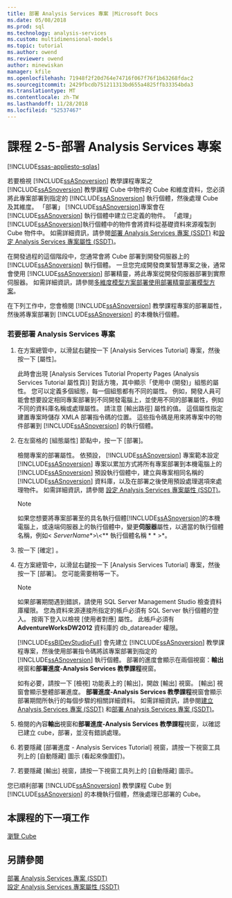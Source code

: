 ```yaml
---
title: 部署 Analysis Services 專案 |Microsoft Docs
ms.date: 05/08/2018
ms.prod: sql
ms.technology: analysis-services
ms.custom: multidimensional-models
ms.topic: tutorial
ms.author: owend
ms.reviewer: owend
author: minewiskan
manager: kfile
ms.openlocfilehash: 71948f2f20d764e74716f067f76f1b63268fdac2
ms.sourcegitcommit: 2429fbcdb751211313bd655a4825ffb33354bda3
ms.translationtype: MT
ms.contentlocale: zh-TW
ms.lasthandoff: 11/28/2018
ms.locfileid: "52537467"
---
```

# <a name="lesson-2-5---deploying-an-analysis-services-project"></a>課程 2-5-部署 Analysis Services 專案
[!INCLUDE[ssas-appliesto-sqlas](../includes/ssas-appliesto-sqlas.md)]

若要檢視 [!INCLUDE[ssASnoversion](../includes/ssasnoversion-md.md)] 教學課程專案之 [!INCLUDE[ssASnoversion](../includes/ssasnoversion-md.md)] 教學課程 Cube 中物件的 Cube 和維度資料，您必須將此專案部署到指定的 [!INCLUDE[ssASnoversion](../includes/ssasnoversion-md.md)] 執行個體，然後處理 Cube 及其維度。 「部署」 [!INCLUDE[ssASnoversion](../includes/ssasnoversion-md.md)]專案會在 [!INCLUDE[ssASnoversion](../includes/ssasnoversion-md.md)] 執行個體中建立已定義的物件。 「處理」 [!INCLUDE[ssASnoversion](../includes/ssasnoversion-md.md)]執行個體中的物件會將資料從基礎資料來源複製到 Cube 物件中。 如需詳細資訊，請參閱[部署 Analysis Services 專案 &#40;SSDT&#41;](../analysis-services/multidimensional-models/deploy-analysis-services-projects-ssdt.md) 和[設定 Analysis Services 專案屬性 &#40;SSDT&#41;](../analysis-services/multidimensional-models/configure-analysis-services-project-properties-ssdt.md)。  
  
在開發過程的這個階段中，您通常會將 Cube 部署到開發伺服器上的 [!INCLUDE[ssASnoversion](../includes/ssasnoversion-md.md)] 執行個體。 一旦您完成開發商業智慧專案之後，通常會使用 [!INCLUDE[ssASnoversion](../includes/ssasnoversion-md.md)] 部署精靈，將此專案從開發伺服器部署到實際伺服器。 如需詳細資訊，請參閱[多維度模型方案部署](../analysis-services/multidimensional-models/multidimensional-model-solution-deployment.md)[使用部署精靈部署模型方案](../analysis-services/multidimensional-models/deploy-model-solutions-using-the-deployment-wizard.md)。  
  
在下列工作中，您會檢閱 [!INCLUDE[ssASnoversion](../includes/ssasnoversion-md.md)] 教學課程專案的部署屬性，然後將專案部署到 [!INCLUDE[ssASnoversion](../includes/ssasnoversion-md.md)] 的本機執行個體。  
  
### <a name="to-deploy-the-analysis-services-project"></a>若要部署 Analysis Services 專案  
  
1.  在方案總管中，以滑鼠右鍵按一下 [Analysis Services Tutorial] 專案，然後按一下 [屬性]。  
  
    此時會出現 [Analysis Services Tutorial Property Pages (Analysis Services Tutorial 屬性頁)] 對話方塊，其中顯示「使用中 (開發)」組態的屬性。 您可以定義多個組態，每一個組態都有不同的屬性。 例如，開發人員可能會想要設定相同專案部署到不同開發電腦上，並使用不同的部署屬性，例如不同的資料庫名稱或處理屬性。 請注意 [輸出路徑] 屬性的值。 這個屬性指定建置專案時儲存 XMLA 部署指令碼的位置。 這些指令碼是用來將專案中的物件部署到 [!INCLUDE[ssASnoversion](../includes/ssasnoversion-md.md)] 的執行個體。  
  
2.  在左窗格的 [組態屬性] 節點中，按一下 [部署]。  
  
    檢閱專案的部署屬性。 依預設， [!INCLUDE[ssASnoversion](../includes/ssasnoversion-md.md)] 專案範本設定 [!INCLUDE[ssASnoversion](../includes/ssasnoversion-md.md)] 專案以累加方式將所有專案部署到本機電腦上的 [!INCLUDE[ssASnoversion](../includes/ssasnoversion-md.md)] 預設執行個體中，建立與專案相同名稱的 [!INCLUDE[ssASnoversion](../includes/ssasnoversion-md.md)] 資料庫，以及在部署之後使用預設處理選項來處理物件。 如需詳細資訊，請參閱 [設定 Analysis Services 專案屬性 &#40;SSDT&#41;](../analysis-services/multidimensional-models/configure-analysis-services-project-properties-ssdt.md)。  
  
    > [!NOTE]  
    > 如果您想要將專案部署至的具名執行個體[!INCLUDE[ssASnoversion](../includes/ssasnoversion-md.md)]的本機電腦上，或遠端伺服器上的執行個體中，變更**伺服器**屬性，以適當的執行個體名稱，例如\< *ServerName**>\\<** 執行個體名稱 * * >*。  
  
3.  按一下 [確定] 。  
  
4.  在方案總管中，以滑鼠右鍵按一下 [Analysis Services Tutorial] 專案，然後按一下 [部署]。 您可能需要稍等一下。  
  
    > [!NOTE]  
    > 如果部署期間遇到錯誤，請使用 SQL Server Management Studio 檢查資料庫權限。 您為資料來源連接所指定的帳戶必須有 SQL Server 執行個體的登入。 按兩下登入以檢視 [使用者對應] 屬性。 此帳戶必須有 **AdventureWorksDW2012** 資料庫的 db_datareader 權限。  
  
    [!INCLUDE[ssBIDevStudioFull](../includes/ssbidevstudiofull-md.md)] 會先建立 [!INCLUDE[ssASnoversion](../includes/ssasnoversion-md.md)] 教學課程專案，然後使用部署指令碼將該專案部署到指定的 [!INCLUDE[ssASnoversion](../includes/ssasnoversion-md.md)] 執行個體。 部署的進度會顯示在兩個視窗：**輸出**視窗和**部署進度-Analysis Services 教學課程**視窗。  
  
    如有必要，請按一下 [檢視] 功能表上的 [輸出]，開啟 [輸出] 視窗。 [輸出] 視窗會顯示整體部署進度。 **部署進度-Analysis Services 教學課程**視窗會顯示部署期間所執行的每個步驟的相關詳細資料。 如需詳細資訊，請參閱[建立 Analysis Services 專案 &#40;SSDT&#41;](../analysis-services/multidimensional-models/build-analysis-services-projects-ssdt.md) 和[部署 Analysis Services 專案 &#40;SSDT&#41;](../analysis-services/multidimensional-models/deploy-analysis-services-projects-ssdt.md)。  
  
5.  檢閱的內容**輸出**視窗和**部署進度-Analysis Services 教學課程**視窗，以確認已建立 cube，部署，並沒有錯誤處理。  
  
6.  若要隱藏 [部署進度 - Analysis Services Tutorial] 視窗，請按一下視窗工具列上的 [自動隱藏] 圖示 (看起來像圖釘)。  
  
7.  若要隱藏 [輸出] 視窗，請按一下視窗工具列上的 [自動隱藏] 圖示。  
  
您已順利部署 [!INCLUDE[ssASnoversion](../includes/ssasnoversion-md.md)] 教學課程 Cube 到 [!INCLUDE[ssASnoversion](../includes/ssasnoversion-md.md)] 的本機執行個體，然後處理已部署的 Cube。  
  
## <a name="next-task-in-lesson"></a>本課程的下一項工作  
[瀏覽 Cube](../analysis-services/lesson-2-6-browsing-the-cube.md)  
  
## <a name="see-also"></a>另請參閱  
[部署 Analysis Services 專案 &#40;SSDT&#41;](../analysis-services/multidimensional-models/deploy-analysis-services-projects-ssdt.md)  
[設定 Analysis Services 專案屬性 &#40;SSDT&#41;](../analysis-services/multidimensional-models/configure-analysis-services-project-properties-ssdt.md)  
  
  
  
